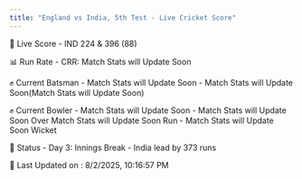 ```yaml
---
title: "England vs India, 5th Test - Live Cricket Score"
---
```


🔴 Live Score - IND 224 & 396 (88)  

📊 Run Rate - CRR: Match Stats will Update Soon  

✊ Current Batsman - Match Stats will Update Soon - Match Stats will Update Soon(Match Stats will Update Soon)  

✊ Current Bowler - Match Stats will Update Soon - Match Stats will Update Soon Over Match Stats will Update Soon Run - Match Stats will Update Soon Wicket  

📑 Status - Day 3: Innings Break - India lead by 373 runs

📝 Last Updated on : 8/2/2025, 10:16:57 PM  

